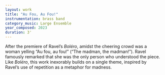 ```yaml
---
layout: work
title: "Au Fou, Au Fou!"
instrumentation: brass band
category_music: Large Ensemble
year_composed: 2023
duration: 3'
---
```


After the premiere of Ravel’s _Boléro_, amidst the cheering crowd was a woman yelling “Au fou, au fou!” (“The madman, the madman!”). Ravel famously remarked that she was the only person who understood the piece. Like _Boléro_, this work inexorably builds on a single theme, inspired by Ravel’s use of repetition as a metaphor for madness.